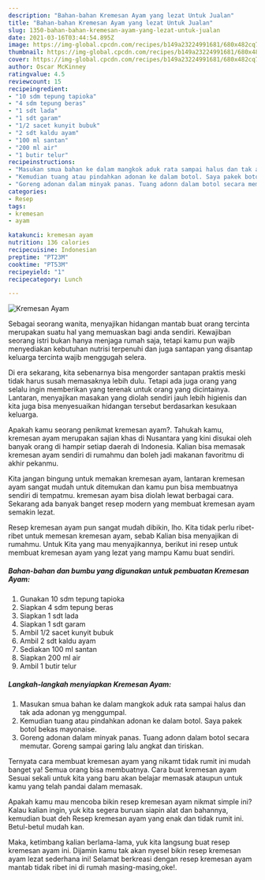 ```yaml
---
description: "Bahan-bahan Kremesan Ayam yang lezat Untuk Jualan"
title: "Bahan-bahan Kremesan Ayam yang lezat Untuk Jualan"
slug: 1350-bahan-bahan-kremesan-ayam-yang-lezat-untuk-jualan
date: 2021-03-16T03:44:54.895Z
image: https://img-global.cpcdn.com/recipes/b149a23224991681/680x482cq70/kremesan-ayam-foto-resep-utama.jpg
thumbnail: https://img-global.cpcdn.com/recipes/b149a23224991681/680x482cq70/kremesan-ayam-foto-resep-utama.jpg
cover: https://img-global.cpcdn.com/recipes/b149a23224991681/680x482cq70/kremesan-ayam-foto-resep-utama.jpg
author: Oscar McKinney
ratingvalue: 4.5
reviewcount: 15
recipeingredient:
- "10 sdm tepung tapioka"
- "4 sdm tepung beras"
- "1 sdt lada"
- "1 sdt garam"
- "1/2 sacet kunyit bubuk"
- "2 sdt kaldu ayam"
- "100 ml santan"
- "200 ml air"
- "1 butir telur"
recipeinstructions:
- "Masukan smua bahan ke dalam mangkok aduk rata sampai halus dan tak ada adonan yg menggumpal."
- "Kemudian tuang atau pindahkan adonan ke dalam botol. Saya pakek botol bekas mayonaise."
- "Goreng adonan dalam minyak panas. Tuang adonn dalam botol secara memutar. Goreng sampai garing lalu angkat dan tiriskan."
categories:
- Resep
tags:
- kremesan
- ayam

katakunci: kremesan ayam 
nutrition: 136 calories
recipecuisine: Indonesian
preptime: "PT23M"
cooktime: "PT53M"
recipeyield: "1"
recipecategory: Lunch

---
```



![Kremesan Ayam](https://img-global.cpcdn.com/recipes/b149a23224991681/680x482cq70/kremesan-ayam-foto-resep-utama.jpg)

Sebagai seorang wanita, menyajikan hidangan mantab buat orang tercinta merupakan suatu hal yang memuaskan bagi anda sendiri. Kewajiban seorang istri bukan hanya menjaga rumah saja, tetapi kamu pun wajib menyediakan kebutuhan nutrisi terpenuhi dan juga santapan yang disantap keluarga tercinta wajib menggugah selera.

Di era  sekarang, kita sebenarnya bisa mengorder santapan praktis meski tidak harus susah memasaknya lebih dulu. Tetapi ada juga orang yang selalu ingin memberikan yang terenak untuk orang yang dicintainya. Lantaran, menyajikan masakan yang diolah sendiri jauh lebih higienis dan kita juga bisa menyesuaikan hidangan tersebut berdasarkan kesukaan keluarga. 



Apakah kamu seorang penikmat kremesan ayam?. Tahukah kamu, kremesan ayam merupakan sajian khas di Nusantara yang kini disukai oleh banyak orang di hampir setiap daerah di Indonesia. Kalian bisa memasak kremesan ayam sendiri di rumahmu dan boleh jadi makanan favoritmu di akhir pekanmu.

Kita jangan bingung untuk memakan kremesan ayam, lantaran kremesan ayam sangat mudah untuk ditemukan dan kamu pun bisa membuatnya sendiri di tempatmu. kremesan ayam bisa diolah lewat berbagai cara. Sekarang ada banyak banget resep modern yang membuat kremesan ayam semakin lezat.

Resep kremesan ayam pun sangat mudah dibikin, lho. Kita tidak perlu ribet-ribet untuk memesan kremesan ayam, sebab Kalian bisa menyajikan di rumahmu. Untuk Kita yang mau menyajikannya, berikut ini resep untuk membuat kremesan ayam yang lezat yang mampu Kamu buat sendiri.

<!--inarticleads1-->

##### Bahan-bahan dan bumbu yang digunakan untuk pembuatan Kremesan Ayam:

1. Gunakan 10 sdm tepung tapioka
1. Siapkan 4 sdm tepung beras
1. Siapkan 1 sdt lada
1. Siapkan 1 sdt garam
1. Ambil 1/2 sacet kunyit bubuk
1. Ambil 2 sdt kaldu ayam
1. Sediakan 100 ml santan
1. Siapkan 200 ml air
1. Ambil 1 butir telur




<!--inarticleads2-->

##### Langkah-langkah menyiapkan Kremesan Ayam:

1. Masukan smua bahan ke dalam mangkok aduk rata sampai halus dan tak ada adonan yg menggumpal.
1. Kemudian tuang atau pindahkan adonan ke dalam botol. Saya pakek botol bekas mayonaise.
1. Goreng adonan dalam minyak panas. Tuang adonn dalam botol secara memutar. Goreng sampai garing lalu angkat dan tiriskan.




Ternyata cara membuat kremesan ayam yang nikamt tidak rumit ini mudah banget ya! Semua orang bisa membuatnya. Cara buat kremesan ayam Sesuai sekali untuk kita yang baru akan belajar memasak ataupun untuk kamu yang telah pandai dalam memasak.

Apakah kamu mau mencoba bikin resep kremesan ayam nikmat simple ini? Kalau kalian ingin, yuk kita segera buruan siapin alat dan bahannya, kemudian buat deh Resep kremesan ayam yang enak dan tidak rumit ini. Betul-betul mudah kan. 

Maka, ketimbang kalian berlama-lama, yuk kita langsung buat resep kremesan ayam ini. Dijamin kamu tak akan nyesel bikin resep kremesan ayam lezat sederhana ini! Selamat berkreasi dengan resep kremesan ayam mantab tidak ribet ini di rumah masing-masing,oke!.

